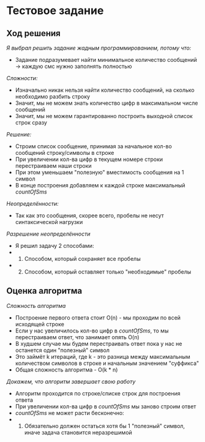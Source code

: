 # Тестовое задание
## Ход решения

_Я выбрал решить задание жадным программированием, потому что:_
* Задание подразумевает найти минимальное количество сообщений -> каждую смс нужно заполнять полностью

_Сложности:_
* Изначально никак нельзя найти количество сообщений, на сколько необходимо разбить строку
* Значит, мы не можем знать количество цифр в максимальном числе сообщений
* Значит, мы не можем гарантированно построить выходной список строк сразу

_Решение:_
* Строим список сообщение, принимая за начальное кол-во сообщений строку/символы в строке
* При увеличении кол-ва цифр в текущем номере строки перестраиваем наши строки
* При этом уменьшаем "полезную" вместимость сообщения на 1 символ
* В конце построения добавляем к каждой строке максимальный _countOfSms_

_Неопределённости:_
* Так как это сообщения, скорее всего, пробелы не несут синтаксической нагрузки

_Разрешение неопределённости_
* Я решил задачу 2 способами:
* 1) Способом, который сохраняет все пробелы
* 2) Способом, который оставляет только "необходимые" пробелы

## Оценка алгоритма

_Сложность алгоритма_
* Построение первого ответа стоит O(n) - мы проходим по всей исходящей строке
* Если у нас увеличилось кол-во цифр в _countOfSms_, то мы перестраиваем ответ, что занимает опять O(n)
* В худшем случае мы будем перестраивать ответ пока у нас не останется один "полезный" символ
* Это займёт k итераций, где k - это разница между максимальным количеством символов в строке и начальным значением "суффикса"
* Общая сложность алгоритма - O(k * n)

_Докажем, что алгоритм завершает свою работу_
* Алгоритм проходится по строке/списке строк для построения ответа
* При увеличении кол-ва цифр в _countOfSms_ мы заново строим ответ
* _countOfSms_ не может расти бесконечно: 
* 1) Обязательно должен остаться хотя бы 1 "полезный" символ, иначе задача становится неразрешимой
